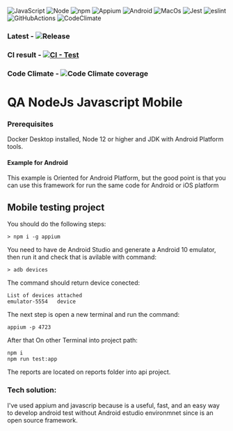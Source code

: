 ![JavaScript](https://img.shields.io/badge/-JavaScript-000?&logo=JavaScript)
![Node](https://img.shields.io/badge/-NodeJs-000?&logo=node-dot-js)
![npm](https://img.shields.io/badge/-npm-000?&logo=npm)
![Appium](https://img.shields.io/badge/-Appium-violet?&?logoColor=violet)
![Android](https://img.shields.io/badge/-Android-000?&logo=Android)
![MacOs](https://img.shields.io/badge/-MacOs-000?&logo=MacOs)
![Jest](https://img.shields.io/badge/-jest-000?&logo=jest)
![eslint](https://img.shields.io/badge/-eslint-000?&logo=eslint)
![GitHubActions](https://img.shields.io/badge/-GitHubActions-000?&logo=github-actions)
![CodeClimate](https://img.shields.io/badge/-CodeClimate-000?&logo=code-climate)

### Latest - ![Release](https://img.shields.io/github/v/release/ferraobox/qa-node-javascript-mobile)

### CI result - [![CI - Test](https://github.com/ferraobox/qa-node-javascript-mobile/actions/workflows/release.yml/badge.svg)](https://github.com/ferraobox/qa-node-javascript-mobile/actions/workflows/release.yml)

### Code Climate - ![Code Climate coverage](https://img.shields.io/codeclimate/coverage/ferraobox/qa-node-javascript-mobile)

# QA NodeJs Javascript Mobile

### Prerequisites

Docker Desktop installed, Node 12 or higher and JDK with Android Platform tools.

#### Example for Android

This example is Oriented for Android Platform, but the good point is that you can use this framework for run the same code for Android or iOS platform

## Mobile testing project

You should do the following steps:

```
> npm i -g appium
```

You need to have de Android Studio and generate a Android 10 emulator, then run it and check that is avilable with command:

```
> adb devices
```

The command should return device conected:

```
List of devices attached
emulator-5554   device
```

The next step is open a new terminal and run the command:

```
appium -p 4723
```

After that On other Terminal into project path:

```
npm i
npm run test:app
```

The reports are located on reports folder into api project.

### Tech solution:

I've used appium and javascrip because is a useful, fast, and an easy way to develop android test without Android estudio environmnet since is an open source framework.
